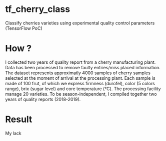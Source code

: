 # tf_cherry_class
Classify cherries varieties using experimental quality control parameters (TensorFlow PoC)

# How ?
I collected two years of quality report from a cherry manufacturing plant.
Data has been processed to remove faulty entries/miss placed information.
The dataset represents approximatly 4000 samples of cherry samples selected at the moment of arrival at the processing plant.
Each sample is made of 100 frut, of which we express firmness (durofel), color (5 colors range), brix (sugar level) and core temperature (°C).
The processing facility manage 20 varieties.
To be season-independent, I compiled together two years of quality reports (2018-2019).

# Result
My lack
